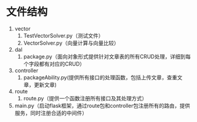 # 文件结构

1. vector
   1. TestVectorSolver.py（测试文件）
   2. VectorSolver.py（向量计算与向量比较）
2. dal
   1. package.py（面向对象形式提供针对文章表的所有CRUD处理，详细到每个字段都有对应的CRUD）
3. controller
   1. packageAbility.py(提供所有接口的处理函数，包括上传文章，查重文章，更新文章)
4. route
   1. route.py（提供一个函数注册所有接口及其处理方式）
5. main.py（启动flask框架，通过route包和controller包注册所有的路由，提供服务，同时注册合适的中间件）